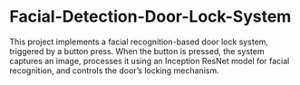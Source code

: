 # Facial-Detection-Door-Lock-System
This project implements a facial recognition-based door lock system, triggered by a button press. When the button is pressed, the system captures an image, processes it using an Inception ResNet model for facial recognition, and controls the door’s locking mechanism. 
